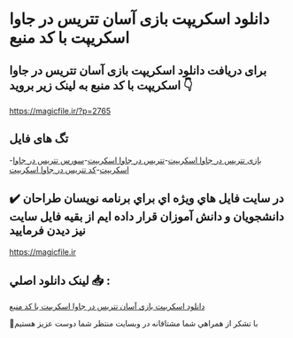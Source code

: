 # دانلود اسکریپت بازی آسان تتریس در جاوا اسکریپت با کد منبع

## برای دریافت دانلود اسکریپت بازی آسان تتریس در جاوا اسکریپت با کد منبع به لینک زیر بروید 👇

https://magicfile.ir/?p=2765

## تگ های فایل

-[بازی تتریس در جاوا اسکریپت](https://magicfile.ir/product/%d8%a7%d8%b3%da%a9%d8%b1%db%8c%d9%be%d8%aa%d8%a8%d8%a7%d8%b2%db%8c-%d8%a2%d8%b3%d8%a7%d9%86-%d8%aa%d8%aa%d8%b1%db%8c%d8%b3-%d8%af%d8%b1-%d8%ac%d8%a7%d9%88%d8%a7-%d8%a7%d8%b3%da%a9%d8%b1%db%8c%d9%be%d8%aa/)-[تتریس در جاوا اسکریپت](https://magicfile.ir/product/%d8%a7%d8%b3%da%a9%d8%b1%db%8c%d9%be%d8%aa%d8%a8%d8%a7%d8%b2%db%8c-%d8%a2%d8%b3%d8%a7%d9%86-%d8%aa%d8%aa%d8%b1%db%8c%d8%b3-%d8%af%d8%b1-%d8%ac%d8%a7%d9%88%d8%a7-%d8%a7%d8%b3%da%a9%d8%b1%db%8c%d9%be%d8%aa/)-[سورس تتریس در جاوا اسکریپت](https://magicfile.ir/product/%d8%a7%d8%b3%da%a9%d8%b1%db%8c%d9%be%d8%aa%d8%a8%d8%a7%d8%b2%db%8c-%d8%a2%d8%b3%d8%a7%d9%86-%d8%aa%d8%aa%d8%b1%db%8c%d8%b3-%d8%af%d8%b1-%d8%ac%d8%a7%d9%88%d8%a7-%d8%a7%d8%b3%da%a9%d8%b1%db%8c%d9%be%d8%aa/)-[کد تتریس در جاوا اسکریپت](https://magicfile.ir/product/%d8%a7%d8%b3%da%a9%d8%b1%db%8c%d9%be%d8%aa%d8%a8%d8%a7%d8%b2%db%8c-%d8%a2%d8%b3%d8%a7%d9%86-%d8%aa%d8%aa%d8%b1%db%8c%d8%b3-%d8%af%d8%b1-%d8%ac%d8%a7%d9%88%d8%a7-%d8%a7%d8%b3%da%a9%d8%b1%db%8c%d9%be%d8%aa/)

## ✔️ در سايت فايل هاي ويژه اي براي برنامه نويسان طراحان دانشجويان و دانش آموزان قرار داده ايم از بقيه فايل سايت نيز ديدن فرماييد

https://magicfile.ir


## لينک دانلود اصلي 📥 :

[دانلود اسکریپت بازی آسان تتریس در جاوا اسکریپت با کد منبع](https://magicfile.ir/product/%d8%a7%d8%b3%da%a9%d8%b1%db%8c%d9%be%d8%aa%d8%a8%d8%a7%d8%b2%db%8c-%d8%a2%d8%b3%d8%a7%d9%86-%d8%aa%d8%aa%d8%b1%db%8c%d8%b3-%d8%af%d8%b1-%d8%ac%d8%a7%d9%88%d8%a7-%d8%a7%d8%b3%da%a9%d8%b1%db%8c%d9%be%d8%aa/) 


🙏با تشکر از همراهي شما مشتاقانه در وبسایت منتظر شما دوست عزیز هستیم


